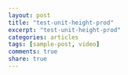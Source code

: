 ```yaml
---
layout: post
title: "test-unit-height-prod"
excerpt: "test-unit-height-prod"
categories: articles
tags: [sample-post, video]
comments: true
share: true
---
```

<div class="apester-media" data-media-id="5e5e16ae0457947d54b59e9c" height="350"></div><script async src="https://static.apester.com/js/sdk/latest/apester-sdk.js"></script>
